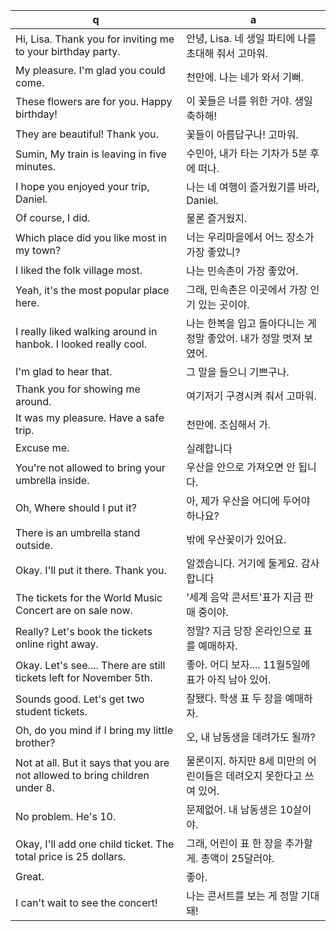 q | a
---|---
Hi, Lisa. Thank you for inviting me to your birthday party.	| 안녕, Lisa. 네 생일 파티에 나를 초대해 줘서 고마워.
My pleasure. I'm glad you could come.	| 천만에. 나는 네가 와서 기뻐.
These flowers are for you. Happy birthday!	| 이 꽃들은 너를 위한 거야. 생일 축하해!
They are beautiful! Thank you.	| 꽃들이 아름답구나! 고마워.
Sumin, My train is leaving in five minutes.	| 수민아, 내가 타는 기차가 5분 후에 떠나.
I hope you enjoyed your trip, Daniel.	| 나는 네 여행이 즐거웠기를 바라, Daniel.
Of course, I did.	| 물론 즐거웠지.
Which place did you like most in my town?	| 너는 우리마을에서 어느 장소가 가장 좋았니?
I liked the folk village most.	| 나는 민속촌이 가장 좋았어.
Yeah, it's the most popular place here.	| 그래, 민속촌은 이곳에서 가장 인기 있는 곳이야.
I really liked walking around in hanbok. I looked really cool.	| 나는 한복을 입고 돌아다니는 게 정말 좋았어. 내가 정말 멋져 보였어.
I'm glad to hear that.	| 그 말을 들으니 기쁘구나.
Thank you for showing me around.	| 여기저기 구경시켜 줘서 고마워.
It was my pleasure. Have a safe trip.	| 천만에. 조심해서 가.
Excuse me.	| 실례합니다
You're not allowed to bring your umbrella inside.	| 우산을 안으로 가져오면 안 됩니다.
Oh, Where should I put it?	| 아, 제가 우산을 어디에 두어야 하나요?
There is an umbrella stand outside.	| 밖에 우산꽂이가 있어요.
Okay. I'll put it there. Thank you.	| 알겠습니다. 거기에 둘게요. 감사합니다
The tickets for the World Music Concert are on sale now.	| '세계 음악 콘서트'표가 지금 판매 중이야.
Really? Let's book the tickets online right away.	| 정말? 지금 당장 온라인으로 표를 예매하자.
Okay. Let's see.... There are still tickets left for November 5th.	| 좋아. 어디 보자.... 11월5일에 표가 아직 남아 있어.
Sounds good. Let's get two student tickets.	| 잘됐다. 학생 표 두 장을 예매하자.
Oh, do you mind if I bring my little brother?	| 오, 내 남동생을 데려가도 될까?
Not at all. But it says that you are not allowed to bring children under 8.	| 물론이지. 하지만 8세 미만의 어린이들은 데려오지 못한다고 쓰여 있어.
No problem. He's 10.	| 문제없어. 내 남동생은 10살이야.
Okay, I'll add one child ticket. The total price is 25 dollars.	| 그래, 어린이 표 한 장을 추가할게. 총액이 25달러야.
Great.	| 좋아.
I can't wait to see the concert!	| 나는 콘서트를 보는 게 정말 기대돼!
